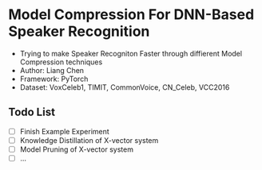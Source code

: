 # Model Compression For DNN-Based Speaker Recognition
* Trying to make Speaker Recogniton Faster through diffierent Model Compression techniques
* Author: Liang Chen
* Framework: PyTorch
* Dataset: VoxCeleb1, TIMIT, CommonVoice, CN_Celeb, VCC2016

## Todo List
-[ ] Finish Example Experiment
-[ ] Knowledge Distillation of X-vector system 
-[ ] Model Pruning of X-vector system
-[ ] ...
